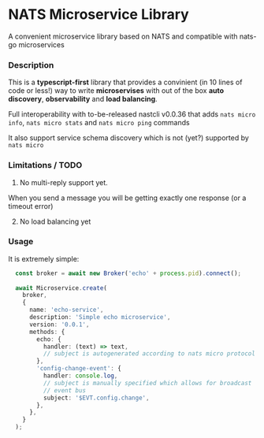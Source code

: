 # NATS Microservice Library

A convenient microservice library based on NATS and compatible with nats-go microservices

### Description

This is a **typescript-first** library that provides a convinient (in 10 lines of code or less!) way to write **microservises** with out of the box **auto discovery**, **observability** and **load balancing**.

Full interoperability with to-be-released nastcli v0.0.36
that adds `nats micro info`, `nats micro stats` and `nats micro ping` commands

It also support service schema discovery which is not (yet?) supported by `nats micro`

### Limitations / TODO

1. No multi-reply support yet. 

When you send a message you will be getting exactly one response (or a timeout error)

2. No load balancing yet

### Usage

It is extremely simple:

```ts
  const broker = await new Broker('echo' + process.pid).connect();
  
  await Microservice.create(
    broker,
    {
      name: 'echo-service',
      description: 'Simple echo microservice',
      version: '0.0.1',
      methods: {
        echo: {
          handler: (text) => text,
          // subject is autogenerated according to nats micro protocol
        },
        'config-change-event': {
          handler: console.log,
          // subject is manually specified which allows for broadcast
          // event bus
          subject: '$EVT.config.change',
        },
      },
    }
  );
```